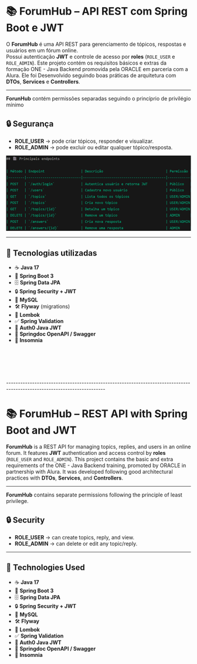 # 📚 ForumHub – API REST com Spring Boot e JWT

O **ForumHub** é uma API REST para gerenciamento de tópicos, respostas e usuários em um fórum online.  
Possui autenticação **JWT** e controle de acesso por **roles** (`ROLE_USER` e `ROLE_ADMIN`).
Este projeto contém os requisitos básicos e extras da formação ONE - Java Backend promovida pela ORACLE em parceria com a Alura. 
Ele foi Desenvolvido seguindo boas práticas de arquitetura com **DTOs**, **Services** e **Controllers**.

---
**ForunHub** contém permissões separadas seguindo o princíprio de privilégio mínimo 

## 🔒 Segurança

- **ROLE_USER** → pode criar tópicos, responder e visualizar.
- **ROLE_ADMIN** → pode excluir ou editar qualquer tópico/resposta.

![Lista dos principais endpoints da API](./assets/endpoints.png)

---

## 🚀 Tecnologias utilizadas

- ☕ **Java 17**
- 🌱 **Spring Boot 3**
- 🗄 **Spring Data JPA**
- 🔒 **Spring Security + JWT**
- 🐬 **MySQL**
- 🛠 **Flyway** (migrations)
- 🧩 **Lombok**
- ✅ **Spring Validation**
- 📜 **Auth0 Java JWT**
- 📖 **Springdoc OpenAPI / Swagger**
- 🌙 **Insomnia**
<br>
<br>
<br>
<br>
<br>
------------------------------------------------------------------------------------------------------------------------

# 📚 ForumHub – REST API with Spring Boot and JWT

**ForumHub** is a REST API for managing topics, replies, and users in an online forum.
It features **JWT** authentication and access control by **roles** (`ROLE_USER` and `ROLE_ADMIN`).
This project contains the basic and extra requirements of the ONE - Java Backend training, promoted by ORACLE in partnership with Alura.
It was developed following good architectural practices with **DTOs**, **Services**, and **Controllers**.

---

**ForumHub** contains separate permissions following the principle of least privilege.

## 🔒 Security

- **ROLE_USER** → can create topics, reply, and view.
- **ROLE_ADMIN** → can delete or edit any topic/reply.

---

## 🚀 Technologies Used

- ☕ **Java 17**
- 🌱 **Spring Boot 3**
- 🗄 **Spring Data JPA**
- 🔒 **Spring Security + JWT**
- 🐬 **MySQL**
- 🛠 **Flyway** 
- 🧩 **Lombok**
- ✅ **Spring Validation**
- 📜 **Auth0 Java JWT**
- 📖 **Springdoc OpenAPI / Swagger**
- 🌙 **Insomnia**
